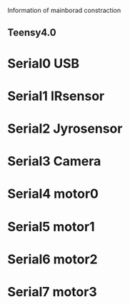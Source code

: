 Information of mainborad constraction

## Teensy4.0
# Serial0 USB
# Serial1 IRsensor
# Serial2 Jyrosensor
# Serial3 Camera
# Serial4 motor0
# Serial5 motor1
# Serial6 motor2
# Serial7 motor3